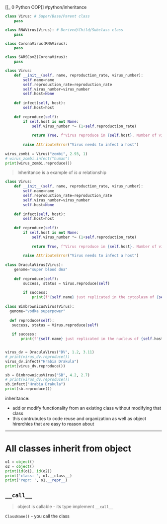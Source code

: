 [[_ 0 Python OOP]]
#python/inheritance 

```python
class Virus: # Super/Base/Parent class
	pass

class RNAVirus(Virus): # Derived/Child/Subclass class
	pass

class CoronaVirus(RNAVirus):
	pass

class SARSCov2(CoronaVirus):
	pass


```


```python
class Virus: 
	def __init__(self, name, reproduction_rate, virus_number):
	    self.name=name
	    self.reproduction_rate=reproduction_rate
	    self.virus_number=virus_number
	    self.host=None
	    
	def infect(self, host):
	    self.host=host
	     
	def reproduce(self):
	    if self.host is not None:
	        self.virus_number *= (1+self.reproduction_rate)
	        
	        return True, f"Virus reproduce in {self.host}. Number of virus {self.virus_number}" 
	     
	    raise AttributeError("Virus needs to infect a host")
	     
wirus_zombi = Virus("zombi", 2.93, 1)
# wirus_zombi.infect("human")
print(wirus_zombi.reproduce())
```
> 
> Inheritance is a example of *is a* relationship
> 
```python
class Virus: 
	def __init__(self, name, reproduction_rate, virus_number):
	    self.name=name
	    self.reproduction_rate=reproduction_rate
	    self.virus_number=virus_number
	    self.host=None
	    
	def infect(self, host):
	    self.host=host
	     
	def reproduce(self):
	    if self.host is not None:
	        self.virus_number *= (1+self.reproduction_rate)
	        
	        return True, f"Virus reproduce in {self.host}. Number of virus {self.virus_number}" 
	     
	    raise AttributeError("Virus needs to infect a host")
	     
class DraculaVirus(Virus):
    genome="super blood dna"
    
    def reproduce(self):
        success, status = Virus.reproduce(self)
        
        if success:
            print(f"{self.name} just replicated in the cytoplasm of {self.host} cell")
            
class BimbrownicusVirus(Virus):
  genome="vodka superpower"
    
  def reproduce(self):
   success, status = Virus.reproduce(self)
        
   if success:
       print(f"{self.name} just replicated in the nucleus of {self.host} cell")      


virus_dv = DraculaVirus("DV", 1.2, 3.11)
# print(virus_dv.reproduce())
virus_dv.infect("Hrabia Drakula")
print(virus_dv.reproduce())

sb = BimbrownicusVirus("SB", 4.2, 2.7)
# print(virus_dv.reproduce())
sb.infect("Hrabia Drakula")
print(sb.reproduce())
```

inheritance:
- add or modify functionality from an existing class without modifying that class
- this contrubutes to code reuse and organization as well as object hirerchies that are easy to reason about

--------
# All classes inherit from object

```python
o1 = object()
o2 = object()
print(id(o1), id(o2))
print('class: ', o1.__class__)
print('repr: ', o1.__repr__)
```


## `__call__`

>   
>   object is callable - its type implement  `__call__`
>   

`ClassName()` - you call the class


















